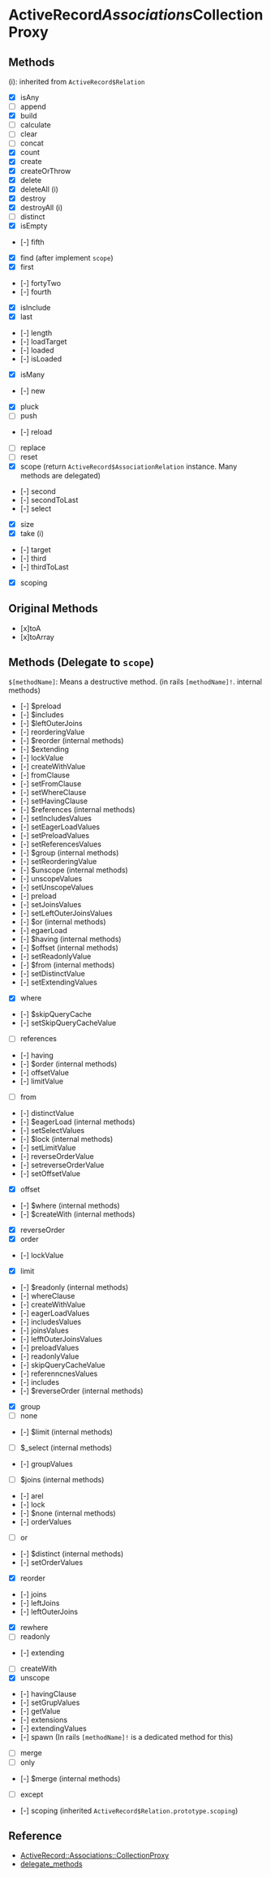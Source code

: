 # ActiveRecord$Associations$CollectionProxy

## Methods

(i): inherited from `ActiveRecord$Relation`

- [x] isAny
- [ ] append
- [x] build
- [ ] calculate
- [ ] clear
- [ ] concat
- [x] count
- [x] create
- [x] createOrThrow
- [x] delete
- [x] deleteAll (i)
- [x] destroy
- [x] destroyAll (i)
- [ ] distinct
- [x] isEmpty
- [-] fifth
- [x] find (after implement `scope`)
- [x] first
- [-] fortyTwo
- [-] fourth
- [x] isInclude
- [x] last
- [-] length
- [-] loadTarget
- [-] loaded
- [-] isLoaded
- [x] isMany
- [-] new
- [x] pluck
- [ ] push
- [-] reload
- [ ] replace
- [ ] reset
- [x] scope (return `ActiveRecord$AssociationRelation` instance. Many methods are delegated)
- [-] second
- [-] secondToLast
- [-] select
- [x] size
- [x] take (i)
- [-] target
- [-] third
- [-] thirdToLast
- [x] scoping

## Original Methods

- [x]toA
- [x]toArray

## Methods (Delegate to `scope`)

`$[methodName]`: Means a destructive method. (in rails `[methodName]!`. internal methods)

- [-] $preload
- [-] $includes
- [-] $leftOuterJoins
- [-] reorderingValue
- [-] $reorder (internal methods)
- [-] $extending
- [-] lockValue
- [-] createWithValue
- [-] fromClause
- [-] setFromClause
- [-] setWhereClause
- [-] setHavingClause
- [-] $references (internal methods)
- [-] setIncludesValues
- [-] setEagerLoadValues
- [-] setPreloadValues
- [-] setReferencesValues
- [-] $group (internal methods)
- [-] setReorderingValue
- [-] $unscope (internal methods)
- [-] unscopeValues
- [-] setUnscopeValues
- [-] preload 
- [-] setJoinsValues
- [-] setLeftOuterJoinsValues
- [-] $or (internal methods)
- [-] egaerLoad
- [-] $having (internal methods)
- [-] $offset (internal methods)
- [-] setReadonlyValue
- [-] $from (internal methods)
- [-] setDistinctValue
- [-] setExtendingValues
- [x] where
- [-] $skipQueryCache
- [-] setSkipQueryCacheValue
- [ ] references
- [-] having 
- [-] $order (internal methods)
- [-] offsetValue
- [-] limitValue
- [ ] from
- [-] distinctValue 
- [-] $eagerLoad (internal methods)
- [-] setSelectValues
- [-] $lock (internal methods)
- [-] setLimitValue
- [-] reverseOrderValue
- [-] setreverseOrderValue
- [-] setOffsetValue
- [x] offset
- [-] $where (internal methods)
- [-] $createWith (internal methods)
- [x] reverseOrder
- [x] order
- [-] lockValue
- [x] limit
- [-] $readonly (internal methods)
- [-] whereClause
- [-] createWithValue
- [-] eagerLoadValues
- [-] includesValues
- [-] joinsValues
- [-] lefftOuterJoinsValues
- [-] preloadValues
- [-] readonlyValue
- [-] skipQueryCacheValue
- [-] referenncnesValues
- [-] includes
- [-] $reverseOrder (internal methods)
- [x] group
- [ ] none
- [-] $limit (internal methods)
- [ ] $_select (internal methods)
- [-] groupValues
- [ ] $joins (internal methods)
- [-] arel
- [-] lock
- [-] $none (internal methods)
- [-] orderValues
- [ ] or
- [-] $distinct (internal methods)
- [-] setOrderValues
- [x] reorder
- [-] joins
- [-] leftJoins
- [-] leftOuterJoins
- [x] rewhere
- [ ] readonly
- [-] extending
- [ ] createWith
- [x] unscope
- [-] havingClause
- [-] setGrupValues
- [-] getValue
- [-] extensions
- [-] extendingValues
- [-] spawn (In rails `[methodName]!` is a dedicated method for this)
- [ ] merge
- [ ] only
- [-] $merge (internal methods)
- [ ] except
- [-] scoping (inherited `ActiveRecord$Relation.prototype.scoping`)


## Reference

- [ActiveRecord::Associations::CollectionProxy](https://api.rubyonrails.org/classes/ActiveRecord/Associations/CollectionProxy.html)
- [delegate_methods](https://github.com/yukihirop/rue/issues/70#issuecomment-799098077)

